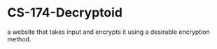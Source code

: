 # CS-174-Decryptoid
a website that takes input and encrypts it using a desirable encryption method.
